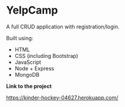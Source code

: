 # YelpCamp
A full CRUD application with registration/login.

Built using:
- HTML
- CSS (including Bootstrap)
- JavaScript
- Node + Express
- MongoDB

**Link to the project**

https://kinder-hockey-04627.herokuapp.com/

